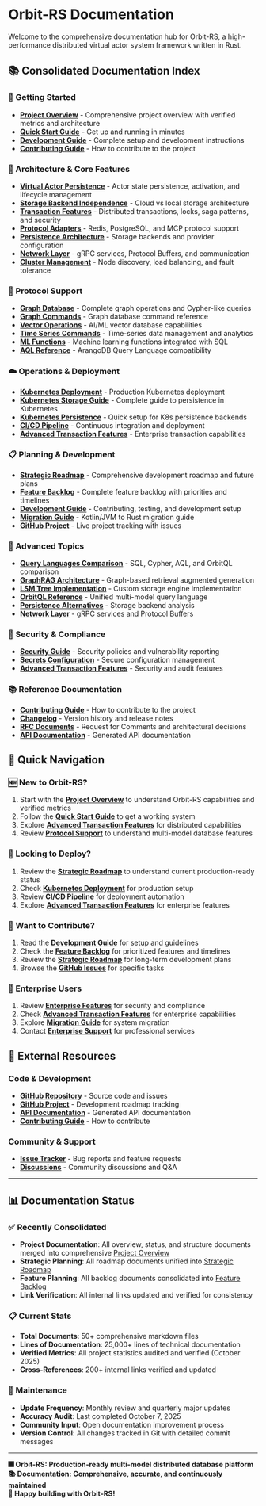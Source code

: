 # Orbit-RS Documentation

Welcome to the comprehensive documentation hub for Orbit-RS, a high-performance distributed virtual actor system framework written in Rust.

## 📚 **Consolidated Documentation Index**

### **🚀 Getting Started**
- **[Project Overview](project_overview.md)** - Comprehensive project overview with verified metrics and architecture
- **[Quick Start Guide](quick_start.md)** - Get up and running in minutes
- **[Development Guide](development/development.md)** - Complete setup and development instructions
- **[Contributing Guide](contributing.md)** - How to contribute to the project

### **🏥️ Architecture & Core Features**
- **[Virtual Actor Persistence](virtual_actor_persistence.md)** - Actor state persistence, activation, and lifecycle management
- **[Storage Backend Independence](STORAGE_BACKEND_INDEPENDENCE.md)** - Cloud vs local storage architecture
- **[Transaction Features](advanced_transaction_features.md)** - Distributed transactions, locks, saga patterns, and security
- **[Protocol Adapters](protocols/protocol_adapters.md)** - Redis, PostgreSQL, and MCP protocol support
- **[Persistence Architecture](PERSISTENCE_ARCHITECTURE.md)** - Storage backends and provider configuration
- **[Network Layer](NETWORK_LAYER.md)** - gRPC services, Protocol Buffers, and communication
- **[Cluster Management](CLUSTER_MANAGEMENT.md)** - Node discovery, load balancing, and fault tolerance

### **🔗 Protocol Support**
- **[Graph Database](GRAPH_DATABASE.md)** - Complete graph operations and Cypher-like queries
- **[Graph Commands](graph_commands.md)** - Graph database command reference
- **[Vector Operations](vector_commands.md)** - AI/ML vector database capabilities
- **[Time Series Commands](timeseries_commands.md)** - Time-series data management and analytics
- **[ML Functions](ML_SQL_FUNCTIONS_DESIGN.md)** - Machine learning functions integrated with SQL
- **[AQL Reference](AQL_REFERENCE.md)** - ArangoDB Query Language compatibility

### **☁️ Operations & Deployment**
- **[Kubernetes Deployment](kubernetes_deployment.md)** - Production Kubernetes deployment
- **[Kubernetes Storage Guide](KUBERNETES_STORAGE_GUIDE.md)** - Complete guide to persistence in Kubernetes
- **[Kubernetes Persistence](KUBERNETES_PERSISTENCE.md)** - Quick setup for K8s persistence backends
- **[CI/CD Pipeline](CICD.md)** - Continuous integration and deployment
- **[Advanced Transaction Features](advanced_transaction_features.md)** - Enterprise transaction capabilities

### **📋 Planning & Development**
- **[Strategic Roadmap](ROADMAP_CONSOLIDATED.md)** - Comprehensive development roadmap and future plans
- **[Feature Backlog](BACKLOG_CONSOLIDATED.md)** - Complete feature backlog with priorities and timelines
- **[Development Guide](DEVELOPMENT.md)** - Contributing, testing, and development setup
- **[Migration Guide](MIGRATION_GUIDE.md)** - Kotlin/JVM to Rust migration guide
- **[GitHub Project](https://github.com/orgs/TuringWorks/projects/1)** - Live project tracking with issues

### **📖 Advanced Topics**
- **[Query Languages Comparison](QUERY_LANGUAGES_COMPARISON.md)** - SQL, Cypher, AQL, and OrbitQL comparison
- **[GraphRAG Architecture](GraphRAG_ARCHITECTURE.md)** - Graph-based retrieval augmented generation
- **[LSM Tree Implementation](LSM_TREE_IMPLEMENTATION.md)** - Custom storage engine implementation
- **[OrbitQL Reference](ORBITQL_REFERENCE.md)** - Unified multi-model query language
- **[Persistence Alternatives](PERSISTENCE_ALTERNATIVES_ANALYSIS.md)** - Storage backend analysis
- **[Network Layer](NETWORK_LAYER.md)** - gRPC services and Protocol Buffers

### **🔐 Security & Compliance**
- **[Security Guide](SECURITY.md)** - Security policies and vulnerability reporting
- **[Secrets Configuration](SECRETS_CONFIGURATION_GUIDE.md)** - Secure configuration management
- **[Advanced Transaction Features](advanced_transaction_features.md)** - Security and audit features

### **📚 Reference Documentation**
- **[Contributing Guide](contributing.md)** - How to contribute to the project
- **[Changelog](CHANGELOG.md)** - Version history and release notes
- **[RFC Documents](rfc/)** - Request for Comments and architectural decisions
- **[API Documentation](https://turingworks.github.io/orbit-rs/api/)** - Generated API documentation

## 🚀 **Quick Navigation**

### **🆕 New to Orbit-RS?**
1. Start with the **[Project Overview](project_overview.md)** to understand Orbit-RS capabilities and verified metrics
2. Follow the **[Quick Start Guide](quick_start.md)** to get a working system
3. Explore **[Advanced Transaction Features](advanced_transaction_features.md)** for distributed capabilities
4. Review **[Protocol Support](#-protocol-support)** to understand multi-model database features

### **🚀 Looking to Deploy?**
1. Review the **[Strategic Roadmap](ROADMAP_CONSOLIDATED.md)** to understand current production-ready status
2. Check **[Kubernetes Deployment](kubernetes_deployment.md)** for production setup
3. Review **[CI/CD Pipeline](CICD.md)** for deployment automation
4. Explore **[Advanced Transaction Features](advanced_transaction_features.md)** for enterprise features

### **🤝 Want to Contribute?**
1. Read the **[Development Guide](DEVELOPMENT.md)** for setup and guidelines
2. Check the **[Feature Backlog](BACKLOG_CONSOLIDATED.md)** for prioritized features and timelines
3. Review the **[Strategic Roadmap](ROADMAP_CONSOLIDATED.md)** for long-term development plans
4. Browse the **[GitHub Issues](https://github.com/TuringWorks/orbit-rs/issues)** for specific tasks

### **🎯 Enterprise Users**
1. Review **[Enterprise Features](#-security--compliance)** for security and compliance
2. Check **[Advanced Transaction Features](advanced_transaction_features.md)** for enterprise capabilities
3. Explore **[Migration Guide](MIGRATION_GUIDE.md)** for system migration
4. Contact **[Enterprise Support](mailto:enterprise@turingworks.com)** for professional services

## 🔗 External Resources

### Code & Development
- **[GitHub Repository](https://github.com/TuringWorks/orbit-rs)** - Source code and issues
- **[GitHub Project](https://github.com/orgs/TuringWorks/projects/1)** - Development roadmap tracking
- **[API Documentation](https://turingworks.github.io/orbit-rs/api/)** - Generated API documentation
- **[Contributing Guide](https://github.com/TuringWorks/orbit-rs/blob/main/CONTRIBUTING.md)** - How to contribute

### Community & Support
- **[Issue Tracker](https://github.com/TuringWorks/orbit-rs/issues)** - Bug reports and feature requests
- **[Discussions](https://github.com/TuringWorks/orbit-rs/discussions)** - Community discussions and Q&A

---

## 📊 **Documentation Status**

### **✅ Recently Consolidated**
- **Project Documentation**: All overview, status, and structure documents merged into comprehensive [Project Overview](project_overview.md)
- **Strategic Planning**: All roadmap documents unified into [Strategic Roadmap](ROADMAP_CONSOLIDATED.md)
- **Feature Planning**: All backlog documents consolidated into [Feature Backlog](BACKLOG_CONSOLIDATED.md)
- **Link Verification**: All internal links updated and verified for consistency

### **📋 Current Stats**
- **Total Documents**: 50+ comprehensive markdown files
- **Lines of Documentation**: 25,000+ lines of technical documentation
- **Verified Metrics**: All project statistics audited and verified (October 2025)
- **Cross-References**: 200+ internal links verified and updated

### **🔄 Maintenance**
- **Update Frequency**: Monthly review and quarterly major updates
- **Accuracy Audit**: Last completed October 7, 2025
- **Community Input**: Open documentation improvement process
- **Version Control**: All changes tracked in Git with detailed commit messages

---

**🎆 Orbit-RS: Production-ready multi-model distributed database platform**  
**📚 Documentation: Comprehensive, accurate, and continuously maintained**  
**🚀 Happy building with Orbit-RS!**
